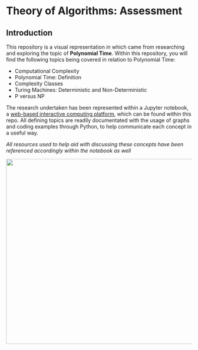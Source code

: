# Theory of Algorithms: Assessment

## Introduction
This repository is a visual representation in which came from researching and exploring the topic of <b>Polynomial Time</b>. Within this repository, you will find the following topics being covered in relation to Polynomial Time:

- Computational Complexity
- Polynomial Time: Definition
- Complexity Classes
- Turing Machines: Deterministic and Non-Deterministic
- P versus NP

The research undertaken has been represented within a Jupyter notebook,  a <a href="https://jupyter.org/"> web-based interactive computing platform</a>, which can be found within this repo. All defining topics are readily documentated with the usage of graphs and coding examples through Python, to help communicate each concept in a useful way.

<i>All resources used to help aid with discussing these concepts have been referenced accordingly within the notebook as well</i>

<p align="center">
  <img width="700" height="500" src="https://plato.stanford.edu/entries/computational-complexity/fig2.png">
</p>
